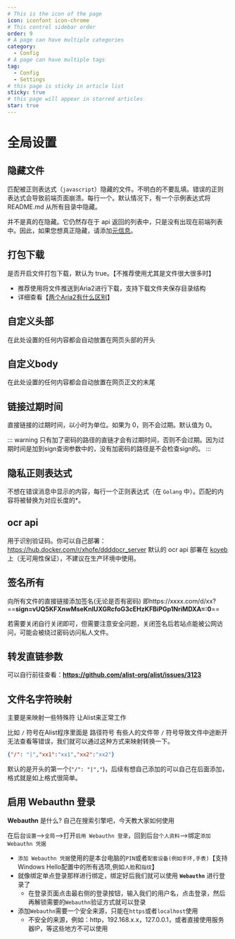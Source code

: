 ```yaml
---
# This is the icon of the page
icon: iconfont icon-chrome
# This control sidebar order
order: 9
# A page can have multiple categories
category:
  - Config
# A page can have multiple tags
tag:
  - Config
  - Settings
# this page is sticky in article list
sticky: true
# this page will appear in starred articles
star: true
---
```


# 全局设置

## **隐藏文件**

匹配被正则表达式（`javascript`）隐藏的文件。不明白的不要乱填。错误的正则表达式会导致前端页面崩溃。每行一个。默认情况下，有一个示例表达式将 README.md 从所有目录中隐藏。

并不是真的在隐藏。它仍然存在于 api 返回的列表中，只是没有出现在前端列表中。因此，如果您想真正隐藏，请添加[元信息](../guide/advanced/meta.md)。



## **打包下载**

是否开启文件打包下载，默认为 true。【不推荐使用尤其是文件很大很多时】

- 推荐使用将文件推送到Aria2进行下载，支持下载文件夹保存目录结构
- 详细查看【[两个Aria2有什么区别](./other.md#其他)】



## **自定义头部**

在此处设置的任何内容都会自动放置在网页头部的开头



## **自定义body**

在此处设置的任何内容都会自动放置在网页正文的末尾



## **链接过期时间**

直接链接的过期时间，以小时为单位。如果为 0，则不会过期。默认值为 0。

::: warning
只有加了密码的路径的直链才会有过期时间，否则不会过期。因为过期时间是加到sign查询参数中的，没有加密码的路径是不会检查sign的。
:::



## **隐私正则表达式**

不想在错误消息中显示的内容，每行一个正则表达式（在 `Golang` 中）。匹配的内容将被替换为对应长度的*。



## **ocr api**

用于识别验证码。你可以自己部署：https://hub.docker.com/r/xhofe/ddddocr_server 默认的 ocr api 部署在 [koyeb](https://app.koyeb.com/) 上（无可用性保证），不建议在生产环境中使用。



## **签名所有**

向所有文件的直接链接添加签名(无论是否有密码) 即https://xxxx.com/d/xx? ==**sign=vUQ5KFXnwMseKnIUXGRcfoG3cEHzKFBiPGp1NriMDXA=:0**== 

若需要关闭自行关闭即可，但需要注意安全问题，关闭签名后若站点能被公网访问，可能会被绕过密码访问私人文件。



## **转发直链参数**

可以自行前往查看：**https://github.com/alist-org/alist/issues/3123**



## **文件名字符映射**

主要是来映射一些特殊符 让Alist来正常工作

比如 `/` 符号在Alist程序里面是 路径符号 有些人的文件带 `/` 符号导致文件中途断开无法查看等错误，我们就可以通过这种方式来映射转换一下。

```json
{"/": "|","xx1":"xx1","xx2":"xx2"}
```

默认的是开头的第一个(`"/": "|","`)，后续有想自己添加的可以自己在后面添加，格式就是如上格式很简单。



## **启用 Webauthn 登录**

**Webauthn** 是什么? 自己在搜索引擎吧，今天教大家如何使用

在后台`设置`-->`全局`-->打开`启用 Webauthn 登录`，回到后台`个人资料`-->绑定`添加 Webauthn 凭据`

- `添加 Webauthn 凭据`使用的是本台电脑的`PIN`或者`配套设备(例如手环,手表)`【支持 Windows Hello配置中的所有选项,例如`人脸`和`指纹`】
- 就像绑定单点登录那样进行绑定，绑定好后我们就可以使用 **`Webauthn`** 进行登录了
  - 在登录页面点击最右侧的登录按钮，输入我们的用户名，点击登录，然后再解锁需要的`Webauthn`验证方式就可以登录
- 添加`Webauthn`需要一个安全来源，只能在`https`或者`localhost`使用
  - 不安全的来源，例如：http，192.168.x.x，127.0.0.1，或者直接使用服务器IP，等这些地方不可以使用

